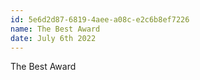 ```yaml
---
id: 5e6d2d87-6819-4aee-a08c-e2c6b8ef7226
name: The Best Award
date: July 6th 2022
---
```


The Best Award
